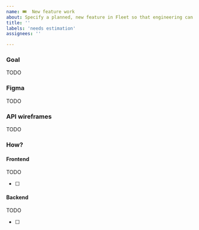 ```yaml
---
name: 🎟  New feature work
about: Specify a planned, new feature in Fleet so that engineering can provide an estimation on the time required for implementation.
title: ''
labels: 'needs estimation'
assignees: ''

---
```


### Goal

TODO
<!-- Insert the user story or high level business goal. This link is located in the 🧩 Product google document linked here: https://docs.google.com/document/d/10B4eDXHjM9lFob6VcBDFEzYR424QRH3EuTpRLbhWyzM/edit# -->

### Figma

TODO
<!-- Insert the link to the feature's page in the Fleet EE (current) Figma file. This link is located in the 🧩 Product google document linked here: https://docs.google.com/document/d/10B4eDXHjM9lFob6VcBDFEzYR424QRH3EuTpRLbhWyzM/edit#. Remove this "Figma" section if there is no link present in the google doc. -->

### API wireframes

TODO
<!-- Insert a link to the draft PR that includes the proposed API wireframes to support the feature work. This link is located in the 🧩 Product google document linked here: https://docs.google.com/document/d/10B4eDXHjM9lFob6VcBDFEzYR424QRH3EuTpRLbhWyzM/edit#. Remove this "API wireframes" section if there is no link present in the google doc. -->

### How?

#### Frontend

TODO
<!-- Describe the required frontend changes to support the feature work. Include screenshot's from the feature's page in Figma when appropriate. Remove the "Frontend" section if the feature work does not require frontend changes. -->

- [ ] 

#### Backend

TODO
<!-- Describe the required backend changes to support the feature work. Include screenshot's from the feature's page in Figma when appropriate. Remove the "Frontend" section if the feature work does not require frontend changes. -->

- [ ] 
